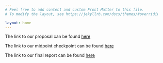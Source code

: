 ```yaml
---
# Feel free to add content and custom Front Matter to this file.
# To modify the layout, see https://jekyllrb.com/docs/themes/#overriding-theme-defaults

layout: home
---
```


The link to our proposal can be found [here](https://e019chen.github.io/facial-expression-recognition/proposal/)

The link to our midpoint checkpoint can be found [here](https://e019chen.github.io/facial-expression-recognition/midterm-checkpoint/)

The link to our final report can be found [here](https://e019chen.github.io/facial-expression-recognition/final-report/)
